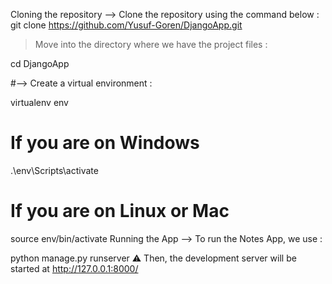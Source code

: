 Cloning the repository
--> Clone the repository using the command below :
git clone https://github.com/Yusuf-Goren/DjangoApp.git

> Move into the directory where we have the project files :

cd DjangoApp

#--> Create a virtual environment :


virtualenv env


# If you are on Windows
.\env\Scripts\activate
# If you are on Linux or Mac
source env/bin/activate
Running the App
--> To run the Notes App, we use :

python manage.py runserver
⚠ Then, the development server will be started at http://127.0.0.1:8000/

